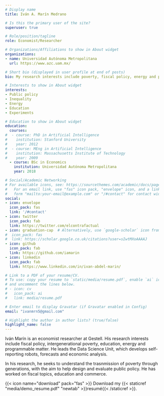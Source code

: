 ```yaml
---
# Display name
title: Iván A. Marín Medrano

# Is this the primary user of the site?
superuser: true

# Role/position/tagline
role: Economist/Researcher

# Organizations/Affiliations to show in About widget
organizations:
- name: Universidad Autónoma Metropolitana
  url: https://www.azc.uam.mx/

# Short bio (displayed in user profile at end of posts)
bio: My research interests include poverty, fiscal policy, energy and programmable matter.

# Interests to show in About widget
interests:
- Public policy
- Inequality
- Energy
- Education
- Experiments

# Education to show in About widget
education:
  courses:
#  - course: PhD in Artificial Intelligence
#    institution: Stanford University
#    year: 2012
#  - course: MEng in Artificial Intelligence
#    institution: Massachusetts Institute of Technology
#    year: 2009
  - course: BSc in Economics
    institution: Universidad Autónoma Metropolitana
    year: 2018

# Social/Academic Networking
# For available icons, see: https://sourcethemes.com/academic/docs/page-builder/#icons
#   For an email link, use "fas" icon pack, "envelope" icon, and a link in the
#   form "mailto:your-email@example.com" or "/#contact" for contact widget.
social:
- icon: envelope
  icon_pack: fas
  link: '/#contact'
- icon: twitter
  icon_pack: fab
  link: https://twitter.com/elcontrafactual
- icon: graduation-cap  # Alternatively, use `google-scholar` icon from `ai` icon pack
#  icon_pack: fas
#  link: https://scholar.google.co.uk/citations?user=sIwtMXoAAAAJ
- icon: github
  icon_pack: fab
  link: https://github.com/iamarin
- icon: linkedin
  icon_pack: fab
  link: https://www.linkedin.com/in/ivan-abdel-marin/

# Link to a PDF of your resume/CV.
# To use: copy your resume to `static/media/resume.pdf`, enable `ai` icons in `params.toml`, 
# and uncomment the lines below.
# - icon: cv
#   icon_pack: ai
#   link: media/resume.pdf

# Enter email to display Gravatar (if Gravatar enabled in Config)
email: "ivanmrn5@gmail.com"

# Highlight the author in author lists? (true/false)
highlight_name: false
---
```


Iván Marín is an  economist researcher at Gestell. His research interests include fiscal policy, intergenerational poverty, education, energy and programmable matter. He leads the  Data Science Unit, which develops self-reporting robots, forecasts and economic analysis.

 In his research, he seeks to understand the  trasnmission of poverty through generations, with the aim to help design and evaluate public policy. He has worked on fiscal topics, education and commerce.

{{< icon name="download" pack="fas" >}} Download my {{< staticref "media/demo_resume.pdf" "newtab" >}}resumé{{< /staticref >}}.
